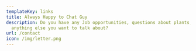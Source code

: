 ```yaml
---
templateKey: links
title: Always Happy to Chat Guy
description: Do you have any Job opportunities, questions about plants, or
  anything else you want to talk about?
url: /contact
icon: /img/letter.png
---
```

